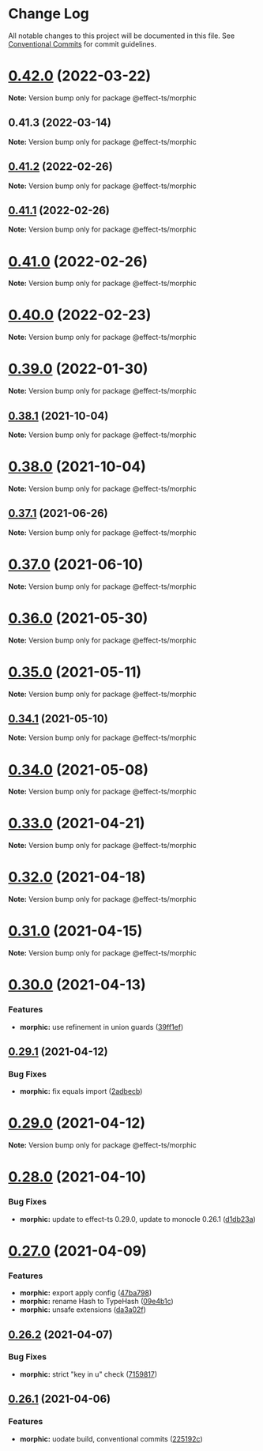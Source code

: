 # Change Log

All notable changes to this project will be documented in this file.
See [Conventional Commits](https://conventionalcommits.org) for commit guidelines.

# [0.42.0](https://github.com/Effect-TS/morphic/compare/@effect-ts/morphic@0.41.3...@effect-ts/morphic@0.42.0) (2022-03-22)

**Note:** Version bump only for package @effect-ts/morphic





## 0.41.3 (2022-03-14)

**Note:** Version bump only for package @effect-ts/morphic





## [0.41.2](https://github.com/Effect-TS/morphic/compare/@effect-ts/morphic@0.41.1...@effect-ts/morphic@0.41.2) (2022-02-26)

**Note:** Version bump only for package @effect-ts/morphic





## [0.41.1](https://github.com/Effect-TS/morphic/compare/@effect-ts/morphic@0.41.0...@effect-ts/morphic@0.41.1) (2022-02-26)

**Note:** Version bump only for package @effect-ts/morphic





# [0.41.0](https://github.com/Effect-TS/morphic/compare/@effect-ts/morphic@0.40.0...@effect-ts/morphic@0.41.0) (2022-02-26)

**Note:** Version bump only for package @effect-ts/morphic





# [0.40.0](https://github.com/Effect-TS/morphic/compare/@effect-ts/morphic@0.39.0...@effect-ts/morphic@0.40.0) (2022-02-23)

**Note:** Version bump only for package @effect-ts/morphic





# [0.39.0](https://github.com/Effect-TS/morphic/compare/@effect-ts/morphic@0.38.1...@effect-ts/morphic@0.39.0) (2022-01-30)

**Note:** Version bump only for package @effect-ts/morphic





## [0.38.1](https://github.com/Effect-TS/morphic/compare/@effect-ts/morphic@0.38.0...@effect-ts/morphic@0.38.1) (2021-10-04)

**Note:** Version bump only for package @effect-ts/morphic





# [0.38.0](https://github.com/Effect-TS/morphic/compare/@effect-ts/morphic@0.37.1...@effect-ts/morphic@0.38.0) (2021-10-04)

**Note:** Version bump only for package @effect-ts/morphic





## [0.37.1](https://github.com/Effect-TS/morphic/compare/@effect-ts/morphic@0.37.0...@effect-ts/morphic@0.37.1) (2021-06-26)

**Note:** Version bump only for package @effect-ts/morphic





# [0.37.0](https://github.com/Effect-TS/morphic/compare/@effect-ts/morphic@0.36.0...@effect-ts/morphic@0.37.0) (2021-06-10)

**Note:** Version bump only for package @effect-ts/morphic





# [0.36.0](https://github.com/Effect-TS/morphic/compare/@effect-ts/morphic@0.35.0...@effect-ts/morphic@0.36.0) (2021-05-30)

**Note:** Version bump only for package @effect-ts/morphic





# [0.35.0](https://github.com/Effect-TS/morphic/compare/@effect-ts/morphic@0.34.1...@effect-ts/morphic@0.35.0) (2021-05-11)

**Note:** Version bump only for package @effect-ts/morphic





## [0.34.1](https://github.com/Effect-TS/morphic/compare/@effect-ts/morphic@0.34.0...@effect-ts/morphic@0.34.1) (2021-05-10)

**Note:** Version bump only for package @effect-ts/morphic





# [0.34.0](https://github.com/Effect-TS/morphic/compare/@effect-ts/morphic@0.33.0...@effect-ts/morphic@0.34.0) (2021-05-08)

**Note:** Version bump only for package @effect-ts/morphic





# [0.33.0](https://github.com/Effect-TS/morphic/compare/@effect-ts/morphic@0.32.0...@effect-ts/morphic@0.33.0) (2021-04-21)

**Note:** Version bump only for package @effect-ts/morphic





# [0.32.0](https://github.com/Effect-TS/morphic/compare/@effect-ts/morphic@0.31.0...@effect-ts/morphic@0.32.0) (2021-04-18)

**Note:** Version bump only for package @effect-ts/morphic





# [0.31.0](https://github.com/Effect-TS/morphic/compare/@effect-ts/morphic@0.30.0...@effect-ts/morphic@0.31.0) (2021-04-15)

**Note:** Version bump only for package @effect-ts/morphic





# [0.30.0](https://github.com/Effect-TS/morphic/compare/@effect-ts/morphic@0.29.1...@effect-ts/morphic@0.30.0) (2021-04-13)


### Features

* **morphic:** use refinement in union guards ([39ff1ef](https://github.com/Effect-TS/morphic/commit/39ff1ef4bc852539e85f1d57065087b319377ea3))





## [0.29.1](https://github.com/Effect-TS/morphic/compare/@effect-ts/morphic@0.29.0...@effect-ts/morphic@0.29.1) (2021-04-12)


### Bug Fixes

* **morphic:** fix equals import ([2adbecb](https://github.com/Effect-TS/morphic/commit/2adbecb6fd50317b378e116ddf02c2a1bcc77df2))





# [0.29.0](https://github.com/Effect-TS/morphic/compare/@effect-ts/morphic@0.28.0...@effect-ts/morphic@0.29.0) (2021-04-12)

**Note:** Version bump only for package @effect-ts/morphic





# [0.28.0](https://github.com/Effect-TS/morphic/compare/@effect-ts/morphic@0.27.0...@effect-ts/morphic@0.28.0) (2021-04-10)


### Bug Fixes

* **morphic:** update to effect-ts 0.29.0, update to monocle 0.26.1 ([d1db23a](https://github.com/Effect-TS/morphic/commit/d1db23a16e623dcf05fdcd8e8965de423791c3fa))





# [0.27.0](https://github.com/Effect-TS/morphic/compare/@effect-ts/morphic@0.26.2...@effect-ts/morphic@0.27.0) (2021-04-09)


### Features

* **morphic:** export apply config ([47ba798](https://github.com/Effect-TS/morphic/commit/47ba798c77d40adc5e99957e4cdfb0c13b2f1794))
* **morphic:** rename Hash to TypeHash ([09e4b1c](https://github.com/Effect-TS/morphic/commit/09e4b1c73d588ac6633b09ebef2ff4e6b429dbd9))
* **morphic:** unsafe extensions ([da3a02f](https://github.com/Effect-TS/morphic/commit/da3a02fb527089807bcd5253652ee5a5b1efa371))





## [0.26.2](https://github.com/Effect-TS/morphic/compare/@effect-ts/morphic@0.26.1...@effect-ts/morphic@0.26.2) (2021-04-07)


### Bug Fixes

* **morphic:** strict "key in u" check ([7159817](https://github.com/Effect-TS/morphic/commit/7159817de4df533e29acad1a49a107abe6725d62))





## [0.26.1](https://github.com/Effect-TS/morphic/compare/@effect-ts/morphic@0.26.0...@effect-ts/morphic@0.26.1) (2021-04-06)


### Features

* **morphic:** uodate build, conventional commits ([225192c](https://github.com/Effect-TS/morphic/commit/225192c42a17a0d420a941b80de9ec278e2a627e))
